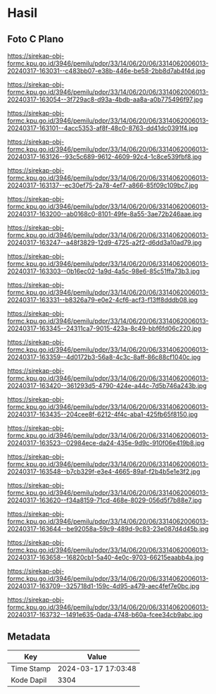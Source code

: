 # Hasil

## Foto C Plano

https://sirekap-obj-formc.kpu.go.id/3946/pemilu/pdpr/33/14/06/20/06/3314062006013-20240317-163031--c483bb07-e38b-446e-be58-2bb8d7ab4f4d.jpg

https://sirekap-obj-formc.kpu.go.id/3946/pemilu/pdpr/33/14/06/20/06/3314062006013-20240317-163054--3f729ac8-d93a-4bdb-aa8a-a0b775496f97.jpg

https://sirekap-obj-formc.kpu.go.id/3946/pemilu/pdpr/33/14/06/20/06/3314062006013-20240317-163101--4acc5353-af8f-48c0-8763-dd41dc0391f4.jpg

https://sirekap-obj-formc.kpu.go.id/3946/pemilu/pdpr/33/14/06/20/06/3314062006013-20240317-163126--93c5c689-9612-4609-92c4-1c8ce539fbf8.jpg

https://sirekap-obj-formc.kpu.go.id/3946/pemilu/pdpr/33/14/06/20/06/3314062006013-20240317-163137--ec30ef75-2a78-4ef7-a866-85f09c109bc7.jpg

https://sirekap-obj-formc.kpu.go.id/3946/pemilu/pdpr/33/14/06/20/06/3314062006013-20240317-163200--ab0168c0-8101-49fe-8a55-3ae72b246aae.jpg

https://sirekap-obj-formc.kpu.go.id/3946/pemilu/pdpr/33/14/06/20/06/3314062006013-20240317-163247--a48f3829-12d9-4725-a2f2-d6dd3a10ad79.jpg

https://sirekap-obj-formc.kpu.go.id/3946/pemilu/pdpr/33/14/06/20/06/3314062006013-20240317-163303--0b16ec02-1a9d-4a5c-98e6-85c51ffa73b3.jpg

https://sirekap-obj-formc.kpu.go.id/3946/pemilu/pdpr/33/14/06/20/06/3314062006013-20240317-163331--b8326a79-e0e2-4cf6-acf3-f13ff8dddb08.jpg

https://sirekap-obj-formc.kpu.go.id/3946/pemilu/pdpr/33/14/06/20/06/3314062006013-20240317-163345--24311ca7-9015-423a-8c49-bbf6fd06c220.jpg

https://sirekap-obj-formc.kpu.go.id/3946/pemilu/pdpr/33/14/06/20/06/3314062006013-20240317-163359--4d0172b3-56a8-4c3c-8aff-86c88cf1040c.jpg

https://sirekap-obj-formc.kpu.go.id/3946/pemilu/pdpr/33/14/06/20/06/3314062006013-20240317-163420--361293d5-4790-424e-a44c-7d5b746a243b.jpg

https://sirekap-obj-formc.kpu.go.id/3946/pemilu/pdpr/33/14/06/20/06/3314062006013-20240317-163435--204cee8f-6212-4f4c-aba1-425fb65f8150.jpg

https://sirekap-obj-formc.kpu.go.id/3946/pemilu/pdpr/33/14/06/20/06/3314062006013-20240317-163523--02984ece-da24-435e-9d9c-910f06e419b8.jpg

https://sirekap-obj-formc.kpu.go.id/3946/pemilu/pdpr/33/14/06/20/06/3314062006013-20240317-163548--b7cb329f-e3e4-4665-89af-f2b4b5e1e3f2.jpg

https://sirekap-obj-formc.kpu.go.id/3946/pemilu/pdpr/33/14/06/20/06/3314062006013-20240317-163620--f34a8159-71cd-468e-8029-056d5f7b88e7.jpg

https://sirekap-obj-formc.kpu.go.id/3946/pemilu/pdpr/33/14/06/20/06/3314062006013-20240317-163644--be92058a-59c9-489d-9c83-23e087d4d45b.jpg

https://sirekap-obj-formc.kpu.go.id/3946/pemilu/pdpr/33/14/06/20/06/3314062006013-20240317-163658--16820cb1-5a40-4e0c-9703-66215eaabb4a.jpg

https://sirekap-obj-formc.kpu.go.id/3946/pemilu/pdpr/33/14/06/20/06/3314062006013-20240317-163709--325718d1-159c-4d95-a479-aec4fef7e0bc.jpg

https://sirekap-obj-formc.kpu.go.id/3946/pemilu/pdpr/33/14/06/20/06/3314062006013-20240317-163732--1491e635-0ada-4748-b60a-fcee34cb9abc.jpg


## Metadata

| Key        | Value               |
| ---------- | ------------------- |
| Time Stamp | 2024-03-17 17:03:48 |
| Kode Dapil | 3304                |



